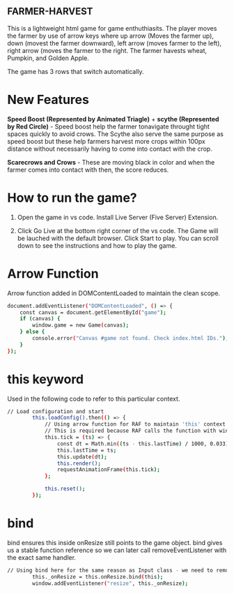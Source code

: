 ## FARMER-HARVEST
This is a lightweight html game for game enthuthiasits. The player moves the farmer by use of arrow keys where up arrow (Moves the farmer up), down (movest the farmer downward), left arrow (moves farmer to the left), right arrow (moves the farmer to the right. The farmer havests wheat, Pumpkin, and Golden Apple.

The game has 3 rows that switch automatically.

# New Features
**Speed Boost (Represented by Animated Triagle)** + **scythe (Represented by Red Circle)** - Speed boost help the farmer tonavigate throught tight spaces quickly to avoid crows. The Scythe also serve the same purpose as speed boost but these help farmers harvest more crops within 100px distance without necessarily having to come into contact with the crop.

**Scarecrows and Crows** - These are moving black in color and when the farmer comes into contact with then, the score reduces.

# How to run the game?

1) Open the game in vs code. Install Live Server (Five Server) Extension.

2) Click Go Live at the bottom right corner of the vs code. The Game will be lauched with the default browser. Click Start to play. You can scroll down  to see the instructions and how to play the game.

# Arrow Function
Arrow function added in DOMContentLoaded to maintain the clean scope.
```bash
document.addEventListener("DOMContentLoaded", () => {
    const canvas = document.getElementById("game");
    if (canvas) {
        window.game = new Game(canvas);
    } else {
        console.error("Canvas #game not found. Check index.html IDs.");
    }
});
```

# this keyword
Used in the following code to refer to this particular context.
```bash
// Load configuration and start
        this.loadConfig().then(() => {
            // Using arrow function for RAF to maintain 'this' context
            // This is required because RAF calls the function with window context by default
            this.tick = (ts) => {
                const dt = Math.min((ts - this.lastTime) / 1000, 0.033);
                this.lastTime = ts;
                this.update(dt);
                this.render();
                requestAnimationFrame(this.tick);
            };

            this.reset();
        });
```

# bind
bind ensures this inside onResize still points to the game object.
bind gives us a stable function reference so we can later call removeEventListener with the exact same handler.

```bash
// Using bind here for the same reason as Input class - we need to remove the exact same function reference
        this._onResize = this.onResize.bind(this);
        window.addEventListener("resize", this._onResize);
```

